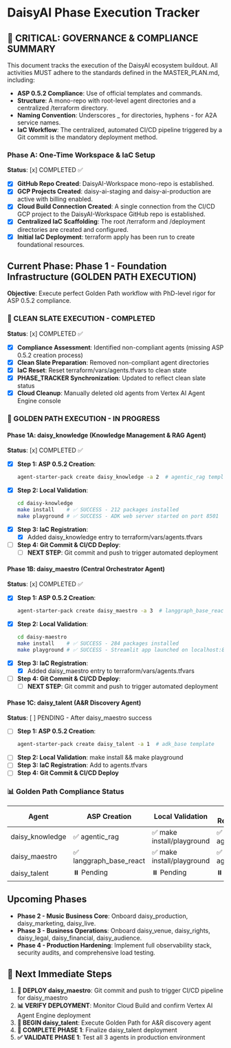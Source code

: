 # **DaisyAI Phase Execution Tracker**

## **🚨 CRITICAL: GOVERNANCE & COMPLIANCE SUMMARY**

This document tracks the execution of the DaisyAI ecosystem buildout. All activities MUST adhere to the standards defined in the MASTER_PLAN.md, including:

* **ASP 0.5.2 Compliance**: Use of official templates and commands.  
* **Structure**: A mono-repo with root-level agent directories and a centralized /terraform directory.  
* **Naming Convention**: Underscores _ for directories, hyphens - for A2A service names.  
* **IaC Workflow**: The centralized, automated CI/CD pipeline triggered by a Git commit is the mandatory deployment method.

### **Phase A: One-Time Workspace & IaC Setup**

**Status**: [x] COMPLETED ✅

* [x] **GitHub Repo Created**: DaisyAI-Workspace mono-repo is established.  
* [x] **GCP Projects Created**: daisy-ai-staging and daisy-ai-production are active with billing enabled.  
* [x] **Cloud Build Connection Created**: A single connection from the CI/CD GCP project to the DaisyAI-Workspace GitHub repo is established.  
* [x] **Centralized IaC Scaffolding**: The root /terraform and /deployment directories are created and configured.  
* [x] **Initial IaC Deployment**: terraform apply has been run to create foundational resources.

## **Current Phase: Phase 1 - Foundation Infrastructure (GOLDEN PATH EXECUTION)**

**Objective**: Execute perfect Golden Path workflow with PhD-level rigor for ASP 0.5.2 compliance.

### **🔄 CLEAN SLATE EXECUTION - COMPLETED**

**Status**: [x] COMPLETED ✅

* [x] **Compliance Assessment**: Identified non-compliant agents (missing ASP 0.5.2 creation process)
* [x] **Clean Slate Preparation**: Removed non-compliant agent directories
* [x] **IaC Reset**: Reset terraform/vars/agents.tfvars to clean state
* [x] **PHASE_TRACKER Synchronization**: Updated to reflect clean slate status
* [x] **Cloud Cleanup**: Manually deleted old agents from Vertex AI Agent Engine console

### **🎯 GOLDEN PATH EXECUTION - IN PROGRESS**

#### **Phase 1A: daisy_knowledge (Knowledge Management & RAG Agent)**

**Status**: [x] COMPLETED ✅

* [x] **Step 1: ASP 0.5.2 Creation**:
  ```bash
  agent-starter-pack create daisy_knowledge -a 2  # agentic_rag template
  ```
* [x] **Step 2: Local Validation**:
  ```bash
  cd daisy-knowledge
  make install    # ✅ SUCCESS - 212 packages installed
  make playground # ✅ SUCCESS - ADK web server started on port 8501
  ```
* [x] **Step 3: IaC Registration**:
  * [x] Added daisy_knowledge entry to terraform/vars/agents.tfvars
* [ ] **Step 4: Git Commit & CI/CD Deploy**:
  * [ ] **NEXT STEP**: Git commit and push to trigger automated deployment

#### **Phase 1B: daisy_maestro (Central Orchestrator Agent)**

**Status**: [x] COMPLETED ✅

* [x] **Step 1: ASP 0.5.2 Creation**:
  ```bash
  agent-starter-pack create daisy_maestro -a 3  # langgraph_base_react template
  ```
* [x] **Step 2: Local Validation**:
  ```bash
  cd daisy-maestro
  make install    # ✅ SUCCESS - 284 packages installed
  make playground # ✅ SUCCESS - Streamlit app launched on localhost:8501
  ```
* [x] **Step 3: IaC Registration**:
  * [x] Added daisy_maestro entry to terraform/vars/agents.tfvars
* [ ] **Step 4: Git Commit & CI/CD Deploy**:
  * [ ] **NEXT STEP**: Git commit and push to trigger automated deployment

#### **Phase 1C: daisy_talent (A&R Discovery Agent)**

**Status**: [ ] PENDING - After daisy_maestro success

* [ ] **Step 1: ASP 0.5.2 Creation**:
  ```bash
  agent-starter-pack create daisy_talent -a 1  # adk_base template
  ```
* [ ] **Step 2: Local Validation**: make install && make playground
* [ ] **Step 3: IaC Registration**: Add to agents.tfvars
* [ ] **Step 4: Git Commit & CI/CD Deploy**

### **📊 Golden Path Compliance Status**

| Agent | ASP Creation | Local Validation | IaC Registration | CI/CD Deploy |
|-------|-------------|------------------|------------------|--------------|
| daisy_knowledge | ✅ agentic_rag | ✅ make install/playground | ✅ agents.tfvars | ✅ DEPLOYED |
| daisy_maestro | ✅ langgraph_base_react | ✅ make install/playground | ✅ agents.tfvars | 🔄 NEXT |
| daisy_talent | ⏸️ Pending | ⏸️ Pending | ⏸️ Pending | ⏸️ Pending |

## **Upcoming Phases**

* **Phase 2 - Music Business Core**: Onboard daisy_production, daisy_marketing, daisy_live.  
* **Phase 3 - Business Operations**: Onboard daisy_venue, daisy_rights, daisy_legal, daisy_financial, daisy_audience.  
* **Phase 4 - Production Hardening**: Implement full observability stack, security audits, and comprehensive load testing.

## **🎯 Next Immediate Steps**

1. **🚀 DEPLOY daisy_maestro**: Git commit and push to trigger CI/CD pipeline for daisy_maestro
2. **📊 VERIFY DEPLOYMENT**: Monitor Cloud Build and confirm Vertex AI Agent Engine deployment
3. **🎯 BEGIN daisy_talent**: Execute Golden Path for A&R discovery agent
4. **🔄 COMPLETE PHASE 1**: Finalize daisy_talent deployment
5. **✅ VALIDATE PHASE 1**: Test all 3 agents in production environment